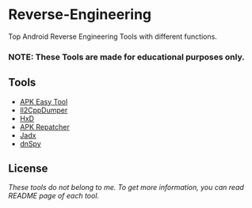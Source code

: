 
# Reverse-Engineering
Top Android Reverse Engineering Tools with different functions.
### NOTE: These Tools are made for educational purposes only.

## Tools

 - [APK Easy Tool](https://forum.xda-developers.com/t/tool-windows-apk-easy-tool-v1-59-2-2021-04-03.3333960/)
 - [Il2CppDumper](https://github.com/Perfare/Il2CppDumper)
 - [HxD](https://mh-nexus.de/en/hxd/)
 - [APK Repatcher](https://github.com/csanuragjain/APKRepatcher)
 - [Jadx](https://github.com/skylot/jadx)
 - [dnSpy](https://github.com/dnSpy/dnSpy)


## License
*These tools do not belong to me. To get more information, you can read README page of each tool.*
